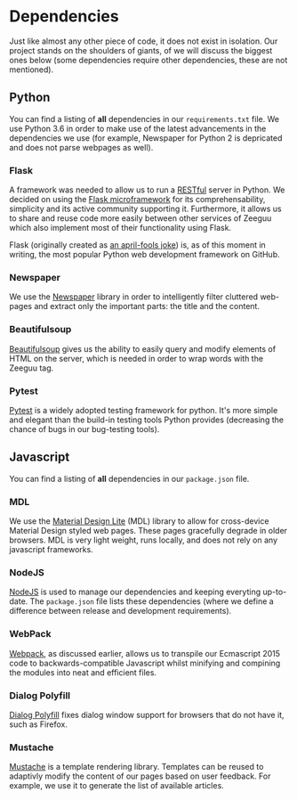 # Dependencies
Just like almost any other piece of code, it does not exist in isolation. Our project stands on the shoulders of giants, of we will discuss the biggest ones below (some dependencies require other dependencies, these are not mentioned).

## Python
You can find a listing of **all** dependencies in our `requirements.txt` file. We use Python 3.6 in order to make use of the latest advancements in the dependencies we use (for example, Newspaper for Python 2 is depricated and does not parse webpages as well).

### Flask
A framework was needed to allow us to run a [RESTful](https://en.wikipedia.org/wiki/Representational_state_transfer) server in Python. We decided on using the [Flask microframework](http://flask.pocoo.org/) for its comprehensability, simplicity and its active community supporting it. Furthermore, it allows us to share and reuse code more easily between other services of Zeeguu which also implement most of their functionality using Flask.

Flask (originally created as [an april-fools joke](http://lucumr.pocoo.org/2010/4/3/april-1st-post-mortem/)) is, as of this moment in writing, the most popular Python web development framework on GitHub. 

### Newspaper
We use the [Newspaper](https://newspaper.readthedocs.io/en/latest/) library in order to intelligently filter cluttered web-pages and extract only the important parts: the title and the content.

### Beautifulsoup
[Beautifulsoup](https://www.crummy.com/software/BeautifulSoup/) gives us the ability to easily query and modify elements of HTML on the server, which is needed in order to wrap words with the Zeeguu tag.

### Pytest
[Pytest](https://docs.pytest.org/en/latest/) is a widely adopted testing framework for python. It's more simple and elegant than the build-in testing tools Python provides (decreasing the chance of bugs in our bug-testing tools).

## Javascript
You can find a listing of **all** dependencies in our `package.json` file.
### MDL
We use the [Material Design Lite](https://getmdl.io/started/) (MDL) library to allow for cross-device Material Design styled web pages. These pages gracefully degrade in older browsers. MDL is very light weight, runs locally, and does not rely on any javascript frameworks.

### NodeJS
[NodeJS](https://nodejs.org/en/) is used to manage our dependencies and keeping everyting up-to-date. The `package.json` file lists these dependencies (where we define a difference between release and development requirements).

### WebPack
[Webpack](https://webpack.js.org/), as discussed earlier, allows us to transpile our Ecmascript 2015 code to backwards-compatible Javascript whilst minifying and compining the modules into neat and efficient files.

### Dialog Polyfill
[Dialog Polyfill](https://github.com/GoogleChrome/dialog-polyfill) fixes dialog window support for browsers that do not have it, such as Firefox.

### Mustache
[Mustache](https://mustache.github.io) is a template rendering library. Templates can be reused to adaptivly modify the content of our pages based on user feedback. For example, we use it to generate the list of available articles.
